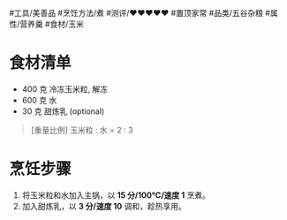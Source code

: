 #工具/美善品 #烹饪方法/煮 #测评/♥♥♥♥♥ #置顶家常 #品类/五谷杂粮  #属性/营养羹 #食材/玉米
# 食材清单

- 400 克 冷冻玉米粒, 解冻
- 600 克 水
- 30 克 甜炼乳 (optional)

>[重量比例]
>玉米粒 : 水 = 2 : 3

# 烹饪步骤

1. 将玉米粒和水加入主锅，以 **15 分/100°C/速度 1** 烹煮。
2. 加入甜炼乳，以 **3 分/速度 10** 调和，趁热享用。
